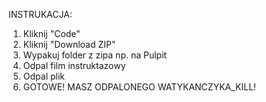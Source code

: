 INSTRUKACJA:
1. Kliknij "Code"
2. Kliknij "Download ZIP"
3. Wypakuj folder z zipa np. na Pulpit
4. Odpal film instruktazowy
5. Odpal plik
6. GOTOWE! MASZ ODPALONEGO WATYKANCZYKA_KILL!
